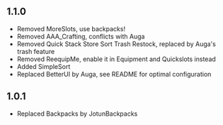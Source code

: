 ## 1.1.0

- Removed MoreSlots, use backpacks!
- Removed AAA_Crafting, conflicts with Auga
- Removed Quick Stack Store Sort Trash Restock, replaced by Auga's trash feature
- Removed ReequipMe, enable it in Equipment and Quickslots instead
- Added SimpleSort
- Replaced BetterUI by Auga, see README for optimal configuration

## 1.0.1

- Replaced Backpacks by JotunBackpacks